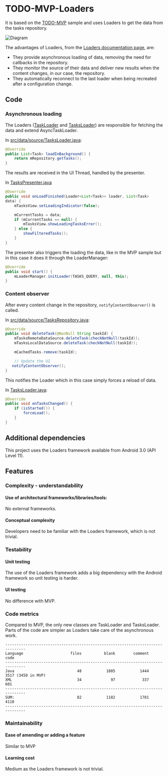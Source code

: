 # TODO-MVP-Loaders

It is based on the [TODO-MVP](https://github.com/googlesamples/android-architecture/tree/todo-mvp/todoapp) sample and uses Loaders to get the data from the tasks repository.

<img src="https://github.com/googlesamples/android-architecture/wiki/images/mvp-loaders.png" alt="Diagram"/>

The advantages of Loaders, from the [Loaders documentation page](http://developer.android.com/guide/components/loaders.html), are:

  * They provide asynchronous loading of data, removing the need for callbacks in
the repository.
  * They monitor the source of their data and deliver new results when the content
changes, in our case, the repository.
  * They automatically reconnect to the last loader when being recreated after a
configuration change.

## Code

### Asynchronous loading

The Loaders ([TaskLoader](https://github.com/googlesamples/android-architecture/blob/todo-mvp-loaders/todoapp/app/src/main/java/com/example/android/architecture/blueprints/todoapp/data/source/TaskLoader.java) and [TasksLoader](https://github.com/googlesamples/android-architecture/blob/todo-mvp-loaders/todoapp/app/src/main/java/com/example/android/architecture/blueprints/todoapp/data/source/TasksLoader.java)) are responsible for fetching the data and extend AsyncTaskLoader.

In [src/data/source/TasksLoader.java](https://github.com/googlesamples/android-architecture/blob/todo-mvp-loaders/todoapp/app/src/main/java/com/example/android/architecture/blueprints/todoapp/data/source/TasksLoader.java):


```java
@Override
public List<Task> loadInBackground() {
    return mRepository.getTasks();
}
```
The results are received in the UI Thread, handled by the presenter.

In [TasksPresenter.java](https://github.com/googlesamples/android-architecture/blob/todo-mvp-loaders/todoapp/app/src/main/java/com/example/android/architecture/blueprints/todoapp/tasks/TasksPresenter.java)


```java
@Override
public void onLoadFinished(Loader<List<Task>> loader, List<Task>
data) {
    mTasksView.setLoadingIndicator(false);

    mCurrentTasks = data;
    if (mCurrentTasks == null) {
        mTasksView.showLoadingTasksError();
    } else {
        showFilteredTasks();
    }
}
```
The presenter also triggers the loading the data, like in the MVP sample but in
this case it does it through the LoaderManager:


```java
@Override
public void start() {
    mLoaderManager.initLoader(TASKS_QUERY, null, this);
}
```
### Content observer

After every content change in the repository, <code>notifyContentObserver()</code> is called.

In [src/data/source/TasksRepository.java](https://github.com/googlesamples/android-architecture/blob/todo-mvp-loaders/todoapp/app/src/main/java/com/example/android/architecture/blueprints/todoapp/data/source/TasksRepository.java):


```java
@Override
public void deleteTask(@NonNull String taskId) {
    mTasksRemoteDataSource.deleteTask(checkNotNull(taskId));
    mTasksLocalDataSource.deleteTask(checkNotNull(taskId));

    mCachedTasks.remove(taskId);

    // Update the UI
   notifyContentObserver();
}
```
This notifies the Loader which in this case simply forces a reload of data.

In [TasksLoader.java](https://github.com/googlesamples/android-architecture/blob/todo-mvp-loaders/todoapp/app/src/main/java/com/example/android/architecture/blueprints/todoapp/data/source/TasksLoader.java):


```java
@Override
public void onTasksChanged() {
    if (isStarted()) {
        forceLoad();
    }
}
```
## Additional dependencies

This project uses the Loaders framework available from Android 3.0 (API Level
11).

## Features

### Complexity - understandability

#### Use of architectural frameworks/libraries/tools:

No external frameworks.

#### Conceptual complexity

Developers need to be familiar with the Loaders framework, which is not
trivial.

### Testability

#### Unit testing

The use of the Loaders framework adds a big dependency with the Android
framework so unit testing is harder.

#### UI testing

No difference with MVP.

### Code metrics

Compared to MVP, the only new classes are TaskLoader and TasksLoader. Parts of
the code are simpler as Loaders take care of the asynchronous work.


```
-------------------------------------------------------------------------------
Language                     files          blank        comment           code
-------------------------------------------------------------------------------
Java                            48           1085           1444           3517 (3450 in MVP)
XML                             34             97            337            601
-------------------------------------------------------------------------------
SUM:                            82           1182           1781           4118
-------------------------------------------------------------------------------

```
### Maintainability

#### Ease of amending or adding a feature

Similar to MVP

#### Learning cost

Medium as the Loaders framework is not trivial.


